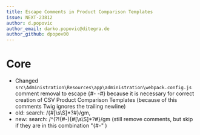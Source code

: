 ```yaml
---
title: Escape Comments in Product Comparison Templates
issue: NEXT-23812
author: d.popovic
author_email: darko.popovic@ditegra.de
author_github: dpopov00
---
```

# Core
* Changed `src\Administration\Resources\app\administration\webpack.config.js` comment removal to escape {#- -#} because it is necessary for correct creation of CSV Product Comparison Templates (because of this comments Twig ignores the trailing newline)
* old: search: /\{#[\s\S]*?#\}/gm,
* new: search: /^(?!\{#-)\{#[\s\S]*?#\}/gm (still remove comments, but skip if they are in this combination "{#-" )
